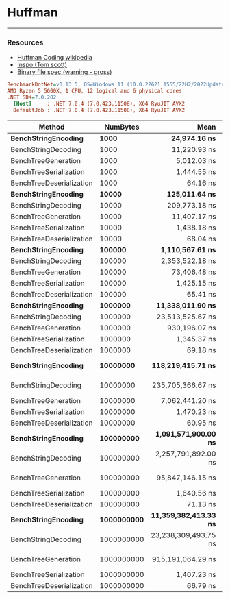 # Huffman
<hr/>

### Resources
- [Huffman Coding wikipedia](https://en.wikipedia.org/wiki/Huffman_coding)
- [Inspo (Tom scott)](https://www.youtube.com/watch?v=JsTptu56GM8)
- [Binary file spec (warning - gross)](https://github.com/charliethomson/Huffman/blob/main/Huffman/spec.md)
``` ini
BenchmarkDotNet=v0.13.5, OS=Windows 11 (10.0.22621.1555/22H2/2022Update/SunValley2)
AMD Ryzen 5 5600X, 1 CPU, 12 logical and 6 physical cores
.NET SDK=7.0.202
  [Host]     : .NET 7.0.4 (7.0.423.11508), X64 RyuJIT AVX2
  DefaultJob : .NET 7.0.4 (7.0.423.11508), X64 RyuJIT AVX2
```
|                   Method |   NumBytes |                 Mean |              Error |             StdDev |        Gen0 |        Gen1 |      Gen2 |    Allocated |
|------------------------- |----------- |---------------------:|-------------------:|-------------------:|------------:|------------:|----------:|-------------:|
|      **BenchStringEncoding** |       **1000** |         **24,974.16 ns** |         **141.683 ns** |         **110.617 ns** |      **1.7090** |      **0.0305** |         **-** |      **28960 B** |
|      BenchStringDecoding |       1000 |         11,220.93 ns |         153.668 ns |         143.741 ns |      0.3815 |           - |         - |       6576 B |
|      BenchTreeGeneration |       1000 |          5,012.03 ns |          45.151 ns |          42.235 ns |      0.3738 |           - |         - |       6304 B |
|   BenchTreeSerialization |       1000 |          1,444.55 ns |          17.399 ns |          16.275 ns |      0.4158 |      0.0019 |         - |       6984 B |
| BenchTreeDeserialization |       1000 |             64.16 ns |           1.294 ns |           1.490 ns |      0.0367 |           - |         - |        616 B |
|      **BenchStringEncoding** |      **10000** |        **125,011.64 ns** |       **1,106.551 ns** |         **980.928 ns** |      **3.1738** |           **-** |         **-** |      **53960 B** |
|      BenchStringDecoding |      10000 |        209,773.18 ns |       1,135.150 ns |       1,061.820 ns |      3.4180 |           - |         - |      60496 B |
|      BenchTreeGeneration |      10000 |         11,407.17 ns |         112.313 ns |         105.057 ns |      0.3662 |           - |         - |       6304 B |
|   BenchTreeSerialization |      10000 |          1,438.18 ns |          19.776 ns |          17.531 ns |      0.4158 |      0.0019 |         - |       6984 B |
| BenchTreeDeserialization |      10000 |             68.04 ns |           0.750 ns |           0.626 ns |      0.0367 |           - |         - |        616 B |
|      **BenchStringEncoding** |     **100000** |      **1,110,567.61 ns** |      **19,290.659 ns** |      **17,100.666 ns** |     **15.6250** |           **-** |         **-** |     **274817 B** |
|      BenchStringDecoding |     100000 |      2,353,522.18 ns |      21,524.549 ns |      17,973.973 ns |     58.5938 |     58.5938 |   58.5938 |     470374 B |
|      BenchTreeGeneration |     100000 |         73,406.48 ns |         841.216 ns |         745.716 ns |      0.3662 |           - |         - |       6304 B |
|   BenchTreeSerialization |     100000 |          1,425.15 ns |          28.059 ns |          33.402 ns |      0.4158 |      0.0019 |         - |       6984 B |
| BenchTreeDeserialization |     100000 |             65.41 ns |           1.335 ns |           1.998 ns |      0.0367 |           - |         - |        616 B |
|      **BenchStringEncoding** |    **1000000** |     **11,338,011.90 ns** |      **72,101.962 ns** |      **60,208.404 ns** |    **671.8750** |    **671.8750** |  **671.8750** |    **3303073 B** |
|      BenchStringDecoding |    1000000 |     23,513,525.67 ns |     115,050.455 ns |     101,989.231 ns |    531.2500 |    500.0000 |  437.5000 |    4602380 B |
|      BenchTreeGeneration |    1000000 |        930,196.07 ns |      16,291.465 ns |      15,239.046 ns |           - |           - |         - |       6305 B |
|   BenchTreeSerialization |    1000000 |          1,345.37 ns |          26.935 ns |          25.195 ns |      0.4158 |      0.0019 |         - |       6984 B |
| BenchTreeDeserialization |    1000000 |             69.18 ns |           1.354 ns |           2.576 ns |      0.0367 |           - |         - |        616 B |
|      **BenchStringEncoding** |   **10000000** |    **118,219,415.71 ns** |   **1,447,778.288 ns** |   **1,283,417.742 ns** |    **200.0000** |    **200.0000** |  **200.0000** |   **28602259 B** |
|      BenchStringDecoding |   10000000 |    235,705,366.67 ns |   4,586,876.964 ns |   5,633,096.839 ns |   1000.0000 |    666.6667 |         - |   45992152 B |
|      BenchTreeGeneration |   10000000 |      7,062,441.20 ns |      80,006.296 ns |      74,837.939 ns |           - |           - |         - |       6309 B |
|   BenchTreeSerialization |   10000000 |          1,470.23 ns |          29.375 ns |          74.769 ns |      0.4158 |      0.0019 |         - |       6984 B |
| BenchTreeDeserialization |   10000000 |             60.95 ns |           1.227 ns |           2.050 ns |      0.0367 |           - |         - |        616 B |
|      **BenchStringEncoding** |  **100000000** |  **1,091,571,900.00 ns** |  **15,697,183.505 ns** |  **13,915,144.313 ns** |           **-** |           **-** |         **-** |  **252240088 B** |
|      BenchStringDecoding |  100000000 |  2,257,791,892.00 ns |  40,725,733.531 ns |  54,367,684.498 ns |  15000.0000 |  14000.0000 | 3000.0000 |  459926384 B |
|      BenchTreeGeneration |  100000000 |     95,847,146.15 ns |   1,753,589.277 ns |   1,464,326.467 ns |           - |           - |         - |       6404 B |
|   BenchTreeSerialization |  100000000 |          1,640.56 ns |          32.801 ns |          42.651 ns |      0.4158 |      0.0019 |         - |       6984 B |
| BenchTreeDeserialization |  100000000 |             71.13 ns |           1.451 ns |           2.580 ns |      0.0367 |           - |         - |        616 B |
|      **BenchStringEncoding** | **1000000000** | **11,359,382,413.33 ns** | **102,518,627.631 ns** |  **95,895,987.893 ns** |   **1000.0000** |   **1000.0000** | **1000.0000** | **3327495840 B** |
|      BenchStringDecoding | 1000000000 | 23,238,309,493.75 ns | 445,766,167.239 ns | 437,801,980.480 ns | 126000.0000 | 125000.0000 | 6000.0000 | 4599040520 B |
|      BenchTreeGeneration | 1000000000 |    915,191,064.29 ns |  17,474,345.289 ns |  15,490,551.945 ns |           - |           - |         - |       6904 B |
|   BenchTreeSerialization | 1000000000 |          1,407.23 ns |          12.129 ns |          10.752 ns |      0.4158 |      0.0019 |         - |       6984 B |
| BenchTreeDeserialization | 1000000000 |             66.79 ns |           1.088 ns |           1.018 ns |      0.0367 |           - |         - |        616 B |
